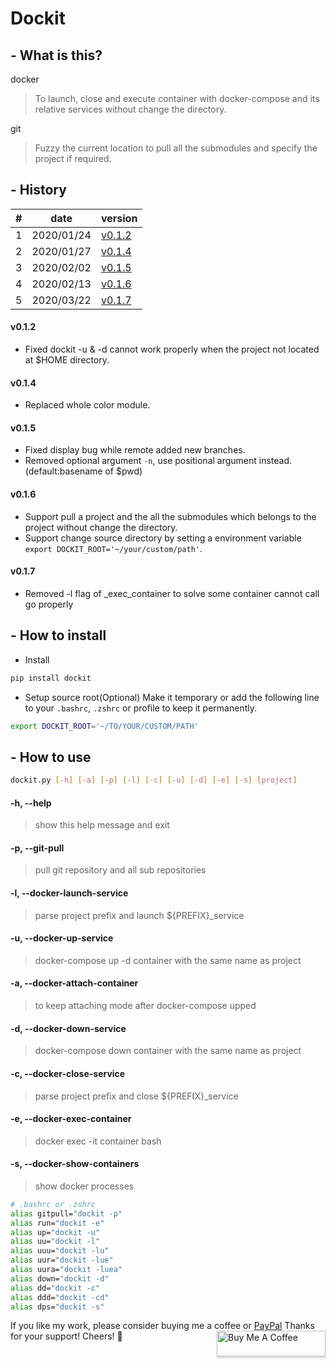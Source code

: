 # Dockit
## - What is this?

docker
> To launch, close and execute container with docker-compose and its relative services without change the directory.

git
> Fuzzy the current location to pull all the submodules and specify the project if required.

## - History

|#|      date|                                            version|
|-|----------|---------------------------------------------------|
|1|2020/01/24| [v0.1.2](https://github.com/Ron-Chang/dockit#v012)|
|2|2020/01/27| [v0.1.4](https://github.com/Ron-Chang/dockit#v014)|
|3|2020/02/02| [v0.1.5](https://github.com/Ron-Chang/dockit#v015)|
|4|2020/02/13| [v0.1.6](https://github.com/Ron-Chang/dockit#v016)|
|5|2020/03/22| [v0.1.7](https://github.com/Ron-Chang/dockit#v017)|

#### v0.1.2
- Fixed dockit -u & -d cannot work properly when the project not located at $HOME directory.
#### v0.1.4
- Replaced whole color module.
#### v0.1.5
- Fixed display bug while remote added new branches.
- Removed optional argument `-n`, use positional argument instead.(default:basename of $pwd)
#### v0.1.6
- Support pull a project and the all the submodules which belongs to the project without change the directory.
- Support change source directory by setting a environment variable `export DOCKIT_ROOT='~/your/custom/path'`.
#### v0.1.7
- Removed -l flag of _exec_container to solve some container cannot call go properly

## - How to install
- Install
```bash
pip install dockit
```
- Setup source root(Optional)
Make it temporary or add the following line to your `.bashrc`, `.zshrc` or profile to keep it permanently.
```bash
export DOCKIT_ROOT='~/TO/YOUR/CUSTOM/PATH'
```

## - How to use

```bash
dockit.py [-h] [-a] [-p] [-l] [-c] [-u] [-d] [-e] [-s] [project]
```

#### -h, --help
> show this help message and exit

#### -p, --git-pull
> pull git repository and all sub repositories

#### -l, --docker-launch-service
> parse project prefix and launch ${PREFIX}_service

#### -u, --docker-up-service
> docker-compose up -d container with the same name as project

#### -a, --docker-attach-container
> to keep attaching mode after docker-compose upped

#### -d, --docker-down-service
> docker-compose down container with the same name as project

#### -c, --docker-close-service
> parse project prefix and close ${PREFIX}_service

#### -e, --docker-exec-container
> docker exec -it container bash

#### -s, --docker-show-containers
> show docker processes

```bash
# .bashrc or .zshrc
alias gitpull="dockit -p"
alias run="dockit -e"
alias up="dockit -u"
alias uu="dockit -l"
alias uuu="dockit -lu"
alias uur="dockit -lue"
alias uura="dockit -luea"
alias down="dockit -d"
alias dd="dockit -c"
alias ddd="dockit -cd"
alias dps="dockit -s"
```

If you like my work, please consider buying me a coffee or [PayPal](https://paypal.me/RonDevStudio?locale.x=zh_TW)
Thanks for your support! Cheers! 🎉
<a href="https://www.buymeacoffee.com/ronchang" target="_blank"><img src="https://www.buymeacoffee.com/assets/img/custom_images/orange_img.png" alt="Buy Me A Coffee" style="height: 41px !important;width: 174px !important;box-shadow: 0px 3px 2px 0px rgba(190, 190, 190, 0.5) !important;-webkit-box-shadow: 0px 3px 2px 0px rgba(190, 190, 190, 0.5) !important;" align="right"></a>
